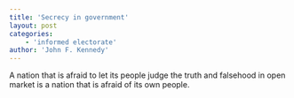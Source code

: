 ```yaml
---
title: 'Secrecy in government'
layout: post
categories:
    - 'informed electorate'
author: 'John F. Kennedy'
---
```


A nation that is afraid to let its people judge the truth and falsehood in open market is a nation that is afraid of its own people.